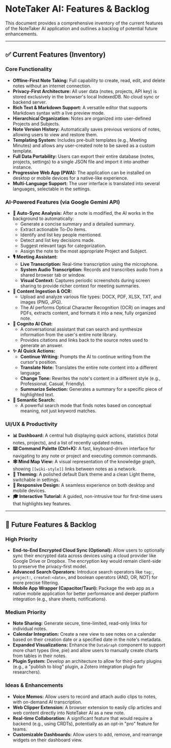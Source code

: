 # NoteTaker AI: Features & Backlog

This document provides a comprehensive inventory of the current features of the NoteTaker AI application and outlines a backlog of potential future enhancements.

---

## ✅ Current Features (Inventory)

### Core Functionality
- **Offline-First Note Taking:** Full capability to create, read, edit, and delete notes without an internet connection.
- **Privacy-First Architecture:** All user data (notes, projects, API key) is stored exclusively in the browser's local IndexedDB. No cloud sync or backend server.
- **Rich Text & Markdown Support:** A versatile editor that supports Markdown syntax with a live preview mode.
- **Hierarchical Organization:** Notes are organized into user-defined Projects and Subjects.
- **Note Version History:** Automatically saves previous versions of notes, allowing users to view and restore them.
- **Templating System:** Includes pre-built templates (e.g., Meeting Minutes) and allows any user-created note to be saved as a custom template.
- **Full Data Portability:** Users can export their entire database (notes, projects, settings) to a single JSON file and import it into another instance.
- **Progressive Web App (PWA):** The application can be installed on desktop or mobile devices for a native-like experience.
- **Multi-Language Support:** The user interface is translated into several languages, selectable in the settings.

### AI-Powered Features (via Google Gemini API)
- **🤖 Auto-Sync Analysis:** After a note is modified, the AI works in the background to automatically:
  - Generate a concise summary and a detailed summary.
  - Extract actionable To-Do items.
  - Identify and list key people mentioned.
  - Detect and list key decisions made.
  - Suggest relevant tags for categorization.
  - Assign the note to the most appropriate Project and Subject.
- **🎙️ Meeting Assistant:**
  - **Live Transcription:** Real-time transcription using the microphone.
  - **System Audio Transcription:** Records and transcribes audio from a shared browser tab or window.
  - **Visual Context:** Captures periodic screenshots during screen sharing to provide richer context for meeting summaries.
- **📄 Content Ingestion & OCR:**
  - Upload and analyze various file types: DOCX, PDF, XLSX, TXT, and images (PNG, JPG).
  - The AI performs Optical Character Recognition (OCR) on images and PDFs, extracts content, and formats it into a new, fully organized note.
- **💬 Cognito AI Chat:**
  - A conversational assistant that can search and synthesize information from the user's entire note library.
  - Provides citations and links back to the source notes used to generate an answer.
- **✨ AI Quick Actions:**
  - **Continue Writing:** Prompts the AI to continue writing from the cursor's position.
  - **Translate Note:** Translates the entire note content into a different language.
  - **Change Tone:** Rewrites the note's content in a different style (e.g., Professional, Casual, Friendly).
  - **Summarize Selection:** Generates a summary for a specific piece of highlighted text.
- **🧠 Semantic Search:**
  - A powerful search mode that finds notes based on conceptual meaning, not just keyword matches.

### UI/UX & Productivity
- **📊 Dashboard:** A central hub displaying quick actions, statistics (total notes, projects), and a list of recently updated notes.
- **⌨️ Command Palette (Ctrl+K):** A fast, keyboard-driven interface for navigating to any note or project and executing common commands.
- **🕸️ Mind Map View:** A visual representation of the knowledge graph, showing `[[wiki-style]]` links between notes as a network.
- **🎨 Theming:** A polished default Dark theme and a clean Light theme, switchable in settings.
- **📱 Responsive Design:** A seamless experience on both desktop and mobile devices.
- **🎓 Interactive Tutorial:** A guided, non-intrusive tour for first-time users that highlights key features.

---

## 🚀 Future Features & Backlog

### High Priority
- **End-to-End Encrypted Cloud Sync (Optional):** Allow users to optionally sync their encrypted data across devices using a cloud provider like Google Drive or Dropbox. The encryption key would remain client-side to preserve the privacy-first model.
- **Advanced Search Operators:** Introduce search operators like `tag:`, `project:`, `created:<date>`, and boolean operators (AND, OR, NOT) for more precise filtering.
- **Mobile App Wrapper (Capacitor/Tauri):** Package the web app as a native mobile application for better performance and deeper platform integration (e.g., share sheets, notifications).

### Medium Priority
- **Note Sharing:** Generate secure, time-limited, read-only links for individual notes.
- **Calendar Integration:** Create a new view to see notes on a calendar based on their creation date or a specified date in the note's metadata.
- **Expanded Visualizations:** Enhance the `DataGraph` component to support more chart types (line, pie) and allow users to manually create charts from tables in their notes.
- **Plugin System:** Develop an architecture to allow for third-party plugins (e.g., a "publish to blog" plugin, a Zotero integration plugin for researchers).

### Ideas & Enhancements
- **Voice Memos:** Allow users to record and attach audio clips to notes, with on-demand AI transcription.
- **Web Clipper Extension:** A browser extension to easily clip articles and web content directly into NoteTaker AI as a new note.
- **Real-time Collaboration:** A significant feature that would require a backend (e.g., using CRDTs), potentially as an opt-in "pro" feature for teams.
- **Customizable Dashboards:** Allow users to add, remove, and rearrange widgets on their dashboard view.
